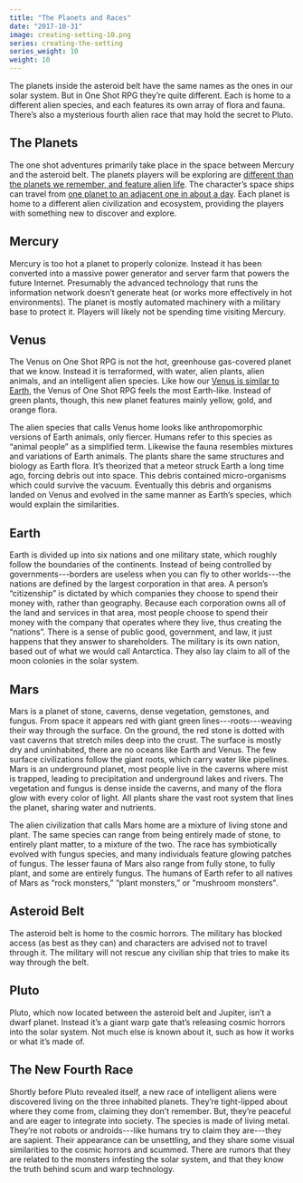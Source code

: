 ```yaml
---
title: "The Planets and Races"
date: "2017-10-31"
image: creating-setting-10.png
series: creating-the-setting
series_weight: 10
weight: 10
---
```


The planets inside the asteroid belt have the same names as the ones in our solar system. But in One Shot RPG they’re quite different. Each is home to a different alien species, and each features its own array of flora and fauna. There’s also a mysterious fourth alien race that may hold the secret to Pluto.<!--more-->

## The Planets
The one shot adventures primarily take place in the space between Mercury and the asteroid belt. The planets players will be exploring are [different than the planets we remember, and feature alien life](/blog/creating-the-setting/better-elevator-pitch/#adding-interest). The character’s space ships can travel from [one planet to an adjacent one in about a day](/blog/creating-the-setting/technology-and-the-military/#spaceships). Each planet is home to a different alien civilization and ecosystem, providing the players with something new to discover and explore.

## Mercury
Mercury is too hot a planet to properly colonize. Instead it has been converted into a massive power generator and server farm that powers the future Internet. Presumably the advanced technology that runs the information network doesn’t generate heat (or works more effectively in hot environments). The planet is mostly automated machinery with a military base to protect it. Players will likely not be spending time visiting Mercury.

## Venus
The Venus on One Shot RPG is not the hot, greenhouse gas-covered planet that we know. Instead it is terraformed, with water, alien plants, alien animals, and an intelligent alien species. Like how our [Venus is similar to Earth](https://solarsystem.nasa.gov/planets/venus), the Venus of One Shot RPG feels the most Earth-like. Instead of green plants, though, this new planet features mainly yellow, gold, and orange flora.

The alien species that calls Venus home looks like anthropomorphic versions of Earth animals, only fiercer. Humans refer to this species as “animal people” as a simplified term. Likewise the fauna resembles mixtures and variations of Earth animals. The plants share the same structures and biology as Earth flora. It’s theorized that a meteor struck Earth a long time ago, forcing debris out into space. This debris contained micro-organisms which could survive the vacuum. Eventually this debris and organisms landed on Venus and evolved in the same manner as Earth’s species, which would explain the similarities.

## Earth
Earth is divided up into six nations and one military state, which roughly follow the boundaries of the continents. Instead of being controlled by governments---borders are useless when you can fly to other worlds---the nations are defined by the largest corporation in that area. A person’s “citizenship” is dictated by which companies they choose to spend their money with, rather than geography. Because each corporation owns all of the land and services in that area, most people choose to spend their money with the company that operates where they live, thus creating the “nations”. There is a sense of public good, government, and law, it just happens that they answer to shareholders. The military is its own nation, based out of what we would call Antarctica. They also lay claim to all of the moon colonies in the solar system.

## Mars
Mars is a planet of stone, caverns, dense vegetation, gemstones, and fungus. From space it appears red with giant green lines---roots---weaving their way through the surface. On the ground, the red stone is dotted with vast caverns that stretch miles deep into the crust. The surface is mostly dry and uninhabited, there are no oceans like Earth and Venus. The few surface civilizations follow the giant roots, which carry water like pipelines. Mars is an underground planet, most people live in the caverns where mist is trapped, leading to precipitation and underground lakes and rivers. The vegetation and fungus is dense inside the caverns, and many of the flora glow with every color of light. All plants share the vast root system that lines the planet, sharing water and nutrients.

The alien civilization that calls Mars home are a mixture of living stone and plant. The same species can range from being entirely made of stone, to entirely plant matter, to a mixture of the two. The race has symbiotically evolved with fungus species, and many individuals feature glowing patches of fungus. The lesser fauna of Mars also range from fully stone, to fully plant, and some are entirely fungus. The humans of Earth refer to all natives of Mars as “rock monsters,” “plant monsters,” or "mushroom monsters".

## Asteroid Belt
The asteroid belt is home to the cosmic horrors. The military has blocked access (as best as they can) and characters are advised not to travel through it. The military will not rescue any civilian ship that tries to make its way through the belt.

## Pluto
Pluto, which now located between the asteroid belt and Jupiter, isn’t a dwarf planet. Instead it’s a giant warp gate that’s releasing cosmic horrors into the solar system. Not much else is known about it, such as how it works or what it’s made of.

## The New Fourth Race
Shortly before Pluto revealed itself, a new race of intelligent aliens were discovered living on the three inhabited planets. They’re tight-lipped about where they come from, claiming they don’t remember. But, they’re peaceful and are eager to integrate into society. The species is made of living metal. They’re not robots or androids---like humans try to claim they are---they are sapient. Their appearance can be unsettling, and they share some visual similarities to the cosmic horrors and scummed. There are rumors that they are related to the monsters infesting the solar system, and that they know the truth behind scum and warp technology.
